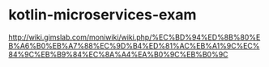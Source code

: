 # kotlin-microservices-exam
http://wiki.gimslab.com/moniwiki/wiki.php/%EC%BD%94%ED%8B%80%EB%A6%B0%EB%A7%88%EC%9D%B4%ED%81%AC%EB%A1%9C%EC%84%9C%EB%B9%84%EC%8A%A4%EA%B0%9C%EB%B0%9C
